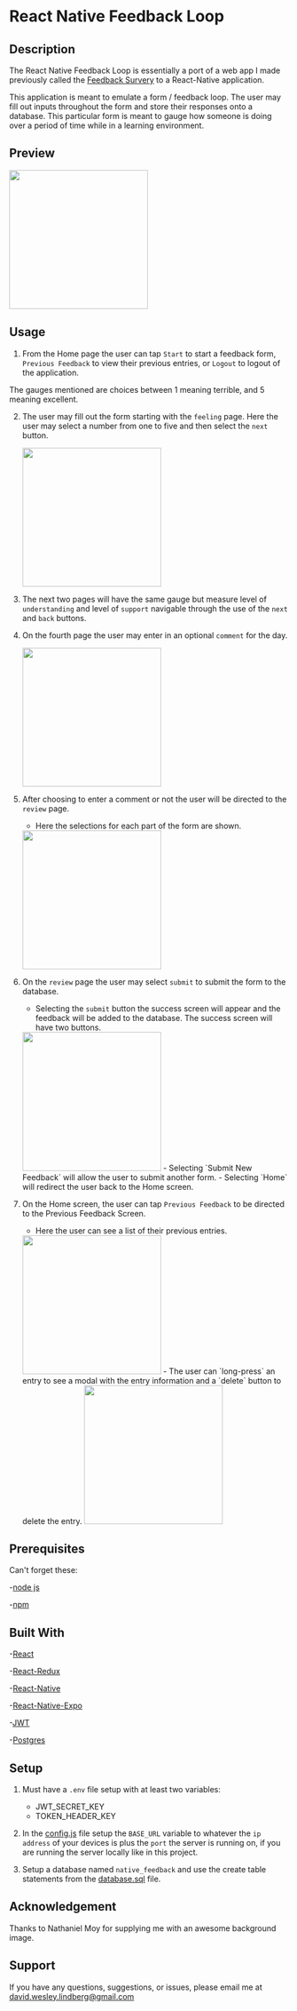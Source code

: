 # React Native Feedback Loop

## Description

The React Native Feedback Loop is essentially a port of a web app I made previously called the [Feedback Survery](https://github.com/TheDaveWave/Feedback-Survey) to a React-Native application.

This application is meant to emulate a form / feedback loop. The user may fill out inputs throughout the form and store their responses onto a database. This particular form is meant to gauge how someone is doing over a period of time while in a learning environment. 

## Preview

<img src="./assets/preview-images/home.PNG" width="250">

## Usage

1. From the Home page the user can tap `Start` to start a feedback form, `Previous Feedback` to view their previous entries, or `Logout` to logout of the application.

The gauges mentioned are choices between 1 meaning terrible, and 5 meaning excellent.

2. The user may fill out the form starting with the `feeling` page. Here the user may select a number from one to five and then     select the `next` button.
    
    <img src="./assets/preview-images/picker.PNG" width="250">

3. The next two pages will have the same gauge but measure level of `understanding` and level of `support` navigable through the use of the `next` and `back` buttons.

4. On the fourth page the user may enter in an optional `comment` for the day.

    <img src="./assets/preview-images/comment.PNG" width="250">

5. After choosing to enter a comment or not the user will be directed to the `review` page.
    - Here the selections for each part of the form are shown.
    <img src="./assets/preview-images/review.PNG" width="250">

6. On the `review` page the user may select `submit` to submit the form to the database.
    - Selecting the `submit` button the success screen will appear and the feedback will be added to the database. The success screen will have two buttons.
    <img src="./assets/preview-images/success.PNG" width="250">
    - Selecting `Submit New Feedback` will allow the user to submit another form.
    - Selecting `Home` will redirect the user back to the Home screen.

7. On the Home screen, the user can tap `Previous Feedback` to be directed to the Previous Feedback Screen.
    - Here the user can see a list of their previous entries.
    <img src="./assets/preview-images/previous-feedback.PNG" width="250">
    - The user can `long-press` an entry to see a modal with the entry information and a `delete` button to delete the entry.
    <img src="./assets/preview-images/feedback-modal.PNG" width="250">

## Prerequisites

Can't forget these:

-[node js](https://nodejs.org/en/)

-[npm](https://docs.npmjs.com/)


## Built With

-[React](https://reactjs.org/)

-[React-Redux](https://react-redux.js.org/)

-[React-Native](https://reactnative.dev/docs/environment-setup)

-[React-Native-Expo](https://expo.dev/)

-[JWT](https://jwt.io/)

-[Postgres](https://www.postgresql.org/)


## Setup

1. Must have a `.env` file setup with at least two variables:
    - JWT_SECRET_KEY
    - TOKEN_HEADER_KEY

2. In the [config.js](config.js) file setup the `BASE_URL` variable to whatever the `ip address` of your devices is plus the `port` the server is running on, if you are running the server locally like in this project.

3. Setup a database named `native_feedback` and use the create table statements from the [database.sql](database.sql) file.


## Acknowledgement

Thanks to Nathaniel Moy for supplying me with an awesome background image.

## Support
If you have any questions, suggestions, or issues, please email me at [david.wesley.lindberg@gmail.com](www.google.com)